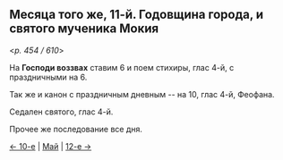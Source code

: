 
## Месяца того же, 11-й. Годовщина города, и святого мученика Мокия

<*p. 454 / 610*>

На **Господи воззвах** ставим 6 и поем стихиры, глас 4-й, с праздничными на 6.  

Так же и канон с праздничным дневным -- на 10, глас 4-й, Феофана. 

Седален святого, глас 4-й. 

Прочее же последование все дня.   

[← 10-е](05_10_EUR.ru.md) | [Май](README.md#11-й) | [12-е →](05_12_EUR.ru.md)
